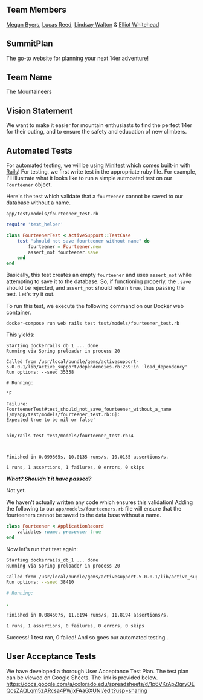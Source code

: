 ## Team Members
[Megan Byers](https://github.com/coloradical), [Lucas Reed](https://github.com/lure7991), [Lindsay Walton](https://github.com/lawalton) & [Elliot Whitehead](https://github.com/elliotwhitehead)

## SummitPlan
The go-to website for planning your next 14er adventure!

## Team Name
The Mountaineers

## Vision Statement
We want to make it easier for mountain enthusiasts to find the perfect 14er for their outing, and to ensure the safety and education of new climbers.

## Automated Tests
For automated testing, we will be using [Minitest](http://ruby-doc.org/stdlib-2.0.0/libdoc/minitest/rdoc/MiniTest.html) which comes built-in with [Rails](http://guides.rubyonrails.org/testing.html)!
For testing, we first write test in the appropriate ruby file. For example, I'll illustrate what it looks like to run a simple autmoated test on our `Fourteener` object.

Here's the test which validate that a `fourteener` cannot be saved to our database without a name.

`app/test/models/fourteener_test.rb`

``` ruby
require 'test_helper'

class FourteenerTest < ActiveSupport::TestCase
	test "should not save fourteener without name" do
		fourteener = Fourteener.new
		assert_not fourteener.save
	end
end
```

Basically, this test creates an empty `fourteener` and uses `assert_not` while attempting to save it to the database. So, if functioning properly, the `.save` should be rejected, and `assert_not` should return `true`, thus passing the test. 
Let's try it out. 

To run this test, we execute the following command on our Docker web container.
```
docker-compose run web rails test test/models/fourteener_test.rb
```

This yields:

``` shell
Starting dockerrails_db_1 ... done
Running via Spring preloader in process 20

Called from /usr/local/bundle/gems/activesupport-5.0.0.1/lib/active_support/dependencies.rb:259:in 'load_dependency'
Run options: --seed 35358

# Running:

'F

Failure:
FourteenerTest#test_should_not_save_fourteener_without_a_name [/myapp/test/models/fourteener_test.rb:6]:
Expected true to be nil or false'


bin/rails test test/models/fourteener_test.rb:4



Finished in 0.099865s, 10.0135 runs/s, 10.0135 assertions/s.

1 runs, 1 assertions, 1 failures, 0 errors, 0 skips
```
	
**_What? Shouldn't it have passed?_**

Not yet.

We haven't actually written any code which ensures this validation!
Adding the following to our `app/models/fourteeners.rb` file will ensure that the fourteeners cannot be saved to the data base without a name.

``` ruby
class Fourteener < ApplicationRecord
	validates :name, presence: true
end
```

Now let's run that test again:

```bash
Starting dockerrails_db_1 ... done
Running via Spring preloader in process 20

Called from /usr/local/bundle/gems/activesupport-5.0.0.1/lib/active_support/dependencies.rb:259:in 'load_dependency'
Run options: --seed 38410

# Running:

.

Finished in 0.084607s, 11.8194 runs/s, 11.8194 assertions/s.

1 runs, 1 assertions, 0 failures, 0 errors, 0 skips
```

Success! 1 test ran, 0 failed! And so goes our automated testing... 



## User Acceptance Tests
We have developed a thorough User Acceptance Test Plan. The test plan can be viewed on Google Sheets. The link is provided below.
https://docs.google.com/a/colorado.edu/spreadsheets/d/1p6VKrApZlqryOEQcsZAQLqm5zARcsa4PWjxFAaGXUNI/edit?usp=sharing 
